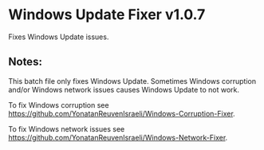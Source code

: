# Windows Update Fixer v1.0.7
Fixes Windows Update issues.
## Notes:
This batch file only fixes Windows Update. Sometimes Windows corruption and/or Windows network issues causes Windows Update to not work.

To fix Windows corruption see https://github.com/YonatanReuvenIsraeli/Windows-Corruption-Fixer.

To fix Windows network issues see https://github.com/YonatanReuvenIsraeli/Windows-Network-Fixer.
